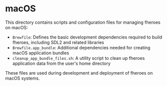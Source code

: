 # macOS

This directory contains scripts and configuration files for managing fheroes on macOS:

* `Brewfile`: Defines the basic development dependencies required to build fheroes, including SDL2 and related libraries
* `Brewfile.app_bundle`: Additional dependencies needed for creating macOS application bundles
* `cleanup_app_bundle_files.sh`: A utility script to clean up fheroes application data from the user's home directory

These files are used during development and deployment of fheroes on macOS systems.

